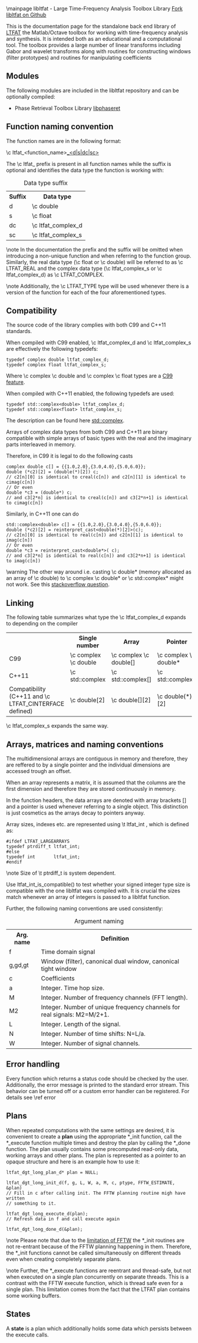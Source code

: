 \mainpage libltfat - Large Time-Frequency Analysis Toolbox Library 
[Fork libltfat on Github](https://github.com/ltfat/libltfat)

This is the documentation page for the standalone back end library of
 [LTFAT](http://ltfat.github.io/) the Matlab/Octave
toolbox for working with time-frequency analysis and synthesis. It is intended
both as an educational and a computational tool. The toolbox provides a large
number of linear transforms including Gabor and wavelet transforms along with 
routines for constructing windows (filter prototypes) and routines for 
manipulating coefficients

Modules
-------

The following modules are included in the libltfat repository and can be optionally
compiled:

* Phase Retrieval Toolbox Library [libphaseret](http://ltfat.github.io/libphaseret/)

Function naming convention
--------------------------

The function names are in the following format:

\c ltfat_<function_name>[_<d|s|dc|sc>](<parameters>)

The \c ltfat_ prefix is present in all function names while the suffix
is optional and identifies the data type the function is working with:

<table>
<caption id="multi_row">Data type suffix</caption>
<tr><th>Suffix</th><th>Data type</th></tr>
<tr><td>d</td><td>\c double</td></tr>
<tr><td>s</td><td>\c float</td></tr>
<tr><td>dc</td><td>\c ltfat_complex_d</td></tr>
<tr><td>sc</td><td>\c ltfat_complex_s</td></tr>
</table>

\note In the documentation the prefix and the suffix will be omitted when
introducing a non-unique function and when referring to the function group.
Similarly, the real data type (\c float or \c double) will be referred to as
\c LTFAT_REAL and the complex data type (\c ltfat_complex_s or \c ltfat_complex_d)
 as \c LTFAT_COMPLEX.

\note Additionally, the \c LTFAT_TYPE type will be used whenever there is a version of the
function for each of the four aforementioned types.

Compatibility
-------------

The source code of the library complies with both C99 and C++11 standards.

When compiled with C99 enabled, \c ltfat_complex_d and \c ltfat_complex_s
are effectively the following typedefs:

~~~~~~~~~~~~~~~{.c}
typedef complex double ltfat_complex_d;
typedef complex float ltfat_complex_s;
~~~~~~~~~~~~~~~
Where \c complex \c double and \c complex \c float types 
are a [C99 feature](http://en.cppreference.com/w/c/numeric/complex).

When compiled with C++11 enabled, the following typedefs are used:
~~~~~~~~~~~~~~~{.cpp}
typedef std::complex<double> ltfat_complex_d;
typedef std::complex<float> ltfat_complex_s;
~~~~~~~~~~~~~~~
The description can be found here [std::complex](http://en.cppreference.com/w/cpp/numeric/complex).

Arrays of complex data types from both C99 and C++11 are binary 
compatible with simple arrays of basic types with the real and the imaginary parts interleaved in memory.

Therefore, in C99 it is legal to do the following casts
~~~~~~~~~~~~~~~{.cpp}
complex double c[] = {{1.0,2.0},{3.0,4.0},{5.0,6.0}};
double (*c2)[2] = (double(*)[2]) c;
// c2[n][0] is identical to creal(c[n]) and c2[n][1] is identical to cimag(c[n])
// Or even
double *c3 = (double*) c;
// and c3[2*n] is identical to creal(c[n]) and c3[2*n+1] is identical to cimag(c[n])
~~~~~~~~~~~~~~~

Similarly, in C++11 one can do
~~~~~~~~~~~~~~~{.cpp}
std::complex<double> c[] = {{1.0,2.0},{3.0,4.0},{5.0,6.0}};
double (*c2)[2] = reinterpret_cast<double(*)[2]>(c);
// c2[n][0] is identical to real(c[n]) and c2[n][1] is identical to imag(c[n])
// Or even
double *c3 = reinterpret_cast<double*>( c);
// and c3[2*n] is identical to real(c[n]) and c3[2*n+1] is identical to imag(c[n])
~~~~~~~~~~~~~~~

\warning The other way around i.e. casting \c double* (memory allocated as an array of \c
double) to  \c complex \c double* or
\c std::complex<double>* might not work. See this 
[stackoverflow question](http://stackoverflow.com/questions/23198943/is-it-legal-to-cast-float-to-stdcomplexfloat).

Linking
-------

The following table summarizes what type the \c ltfat_complex_d expands to depending 
on the compiler
<table>
<tr><th></th><th>Single number</th><th>Array</th><th>Pointer</th></tr>
<tr><td>C99</td><td>\c complex \c double</td><td>\c complex \c double[]</td><td>\c complex \c double*</td></tr>
<tr><td>C++11</td><td>\c std::complex<double></td><td>\c std::complex<double>[]</td><td>\c std::complex<double>*</td></tr>
<tr><td>Compatibility (C++11 and \c LTFAT_CINTERFACE defined)</td><td>\c double[2]</td><td>\c double[][2]</td><td>\c double(*)[2]</td></tr>
</table>
\c ltfat_complex_s expands the same way.

Arrays, matrices and naming conventions
---------------------------------------

The multidimensional arrays are contiguous in memory and therefore, they
are reffered to by a single pointer and the individual dimensions are
accessed trough an offset.

When an array represents a matrix, it is assumed that the columns are the
first dimension and therefore they are stored continuously in memory.

In the function headers, the data arrays are denoted with array brackets []
and a pointer is used whenever referring to a single object. This distinction
is just cosmetics as the arrays decay to pointers anyway.

Array sizes, indexes etc. are represented using \t ltfat_int , which is defined as:
~~~~~~~~~~~~~~~{.c}
#ifdef LTFAT_LARGEARRAYS
typedef ptrdiff_t ltfat_int;
#else
typedef int       ltfat_int;
#endif 
~~~~~~~~~~~~~~~
\note Size of \t ptrdiff_t is system dependent.

Use ltfat_int_is_compatible() to test whether your signed integer type size is
compatible with the one libltfat was compiled with. It is crucial the sizes
match whenever an array of integers is passed to a libltfat function.

Further, the following naming conventions are used consistently:
<table>
<caption id="multi_row">Argument naming</caption>
<tr><th>Arg. name</th><th>Definition</th></tr>
<tr><td>f</td><td>Time domain signal</td></tr>
<tr><td>g,gd,gt</td><td>Window (filter), canonical dual window, canonical tight window </td></tr>
<tr><td>c</td><td>Coefficients</td></tr>
<tr><td>a</td><td>Integer. Time hop size.</td></tr>
<tr><td>M</td><td>Integer. Number of frequency channels (FFT length).</td></tr>
<tr><td>M2</td><td>Integer. Number of unique frequency channels for real signals:
M2=M/2+1.</td></tr>
<tr><td>L</td><td>Integer. Length of the signal. </td></tr>
<tr><td>N</td><td>Integer. Number of time shifts: N=L/a.</td></tr>
<tr><td>W</td><td>Integer. Number of signal channels.</td></tr>
</table>


Error handling
--------------

Every function which returns a status code should be checked by the user.
Additionally, the error message is printed to the standard error stream.
This behavior can be turned off or a custom error handler can be registered.
For details see \ref error

Plans
-----

When repeated computations with the same settings are desired, it is
convenient to create a __plan__ using the appropriate *_init function,
call the *_execute function multiple times and destroy the plan by
calling the *_done function.
The plan usually contains some precomputed read-only data,
working arrays and other plans.
The plan is represented as a pointer to an opaque structure and here
is an example how to use it: 
~~~~~~~~~~~~~~~{.c}
ltfat_dgt_long_plan_d* plan = NULL;

ltfat_dgt_long_init_d(f, g, L, W, a, M, c, ptype, FFTW_ESTIMATE, &plan)
// Fill in c after calling init. The FFTW planning routine migh have written 
// something to it.

ltfat_dgt_long_execute_d(plan);
// Refresh data in f and call execute again  

ltfat_dgt_long_done_d(&plan);
~~~~~~~~~~~~~~~

\note Please note that due to the
<a href="https://github.com/FFTW/fftw3/issues/16">limitation of FFTW</a>
the *_init routines are not re-entrant because of the FFTW planning happening in them.
Therefore, the *_init functions cannot be called simultaneously on different threads even 
when creating completely separate plans.

\note Further, the *_execute functions are reentrant and thread-safe, but not when executed 
on a single plan concurrently on separate threads. This is a contrast with the FFTW
execute function, which is thread safe even for a single plan. 
This limitation comes from the fact that the LTFAT plan contains some working buffers.

States
------

A __state__ is a plan which additionally holds some data which persists
between the execute calls.


